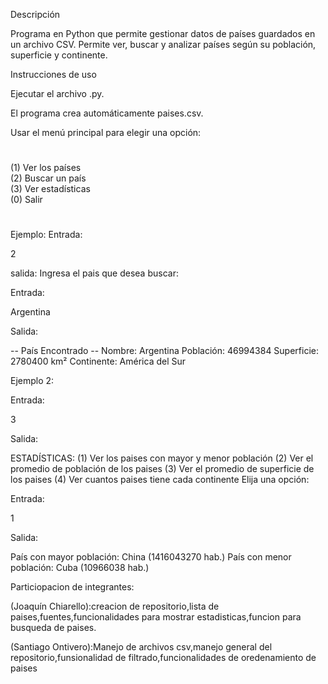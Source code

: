 Descripción

Programa en Python que permite gestionar datos de países guardados en un archivo CSV.
Permite ver, buscar y analizar países según su población, superficie y continente.

Instrucciones de uso

Ejecutar el archivo .py.

El programa crea automáticamente paises.csv.

Usar el menú principal para elegir una opción:


#
(1) Ver los países  
(2) Buscar un país  
(3) Ver estadísticas  
(0) Salir
#
Ejemplo:
Entrada:

2

salida:
Ingresa el pais que desea buscar:

Entrada:

Argentina

Salida:

-- País Encontrado --
Nombre: Argentina
Población: 46994384
Superficie: 2780400 km²
Continente: América del Sur

Ejemplo 2:

Entrada:

3

Salida:

ESTADÍSTICAS:
(1) Ver los paises con mayor y menor población
(2) Ver el promedio de población de los paises
(3) Ver el promedio de superficie de los paises
(4) Ver cuantos paises tiene cada continente
Elija una opción: 

Entrada:

1

Salida:

País con mayor población: China (1416043270 hab.)
País con menor población: Cuba (10966038 hab.)

Particiopacion de integrantes:

(Joaquín Chiarello):creacion de repositorio,lista de paises,fuentes,funcionalidades para mostrar estadisticas,funcion para busqueda de paises.

(Santiago Ontivero):Manejo de archivos csv,manejo general del repositorio,funsionalidad de filtrado,funcionalidades de oredenamiento de paises

